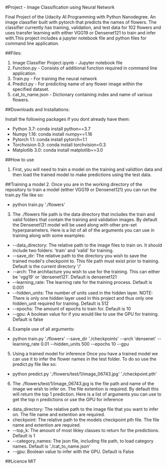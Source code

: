 
#Project - Image Classification using Neural Network

Final Project of the Udacity AI Programming with Python Nanodegree. An image classifier built with pytorch that predicts the names of flowers. The classifier currently has training, validation, and test data for 102 flowers and uses transfer learning with either VGG19 or Densenet121 to train and infer with.This project includes a jupyter notebook file and python files for command line application. 
 
##Files:
1. Image Classifier Project.ipynb - Jupyter notebook file 
2. Function.py - Consists of additional function required in command line application.
3. Train.py - For training the neural network
4. Predict.py - For predicting name of any flower image within the specified dataset.
5. cat_to_name.json - Dictionary containing index and name of various flowers.

##Downloads and Installations:

Install the following packages if you dont already have them:

- Python 3.7: conda install python==3.7
- Numpy 1.16: conda install numpy==1.16
- Pytorch 1.1: conda install pytorch=1.1
- Torchvision 0.3: conda install torchvision=0.3
- Matplotlib 3.0: conda install matplotlib==3.0

##How to use
1. First, you will need to train a model on the training and validtion data and then load the trained model to make predictions using the test data.

##Training a model
2. Once you are in the working directory of the repository to train a model (either VGG19 or Densenet121) you can run the train.py file like so:

- python train.py './flowers'

3. The ./flowers file path is the data directory that includes the train and valid folders that contain the training and validation images. By default the Densenet121 model will be used along with other pre-set hyperparameters. Here is a list of all of the arguments you can use in training along with some examples:

- --data_directory:
The relative path to the image files to train on. It should include two folders: 'train' and 'valid' for training.
- --save_dir:
The relative path to the directory you wish to save the trained model's checkpoint to. This file path must exist prior to training.
Default is the current directory '/'
- --arch:
The architacture you wish to use for the training. This can either be 'vgg19' or 'densenet121'.
Default is densenet121
- --learning_rate:
The learning rate for the training process.
Default is 0.001
- --hidden_units:
The number of units used in the hidden layer. NOTE: There is only one hidden layer used in this project and thus only one hidden_unit required for training.
Default is 512
- --epochs:
The amount of epochs to train for.
Default is 10
- --gpu:
A boolean value for if you would like to use the GPU for training.
Default is false

4. Example use of all arguments:

- python train.py './flowers' --save_dir './checkpoints' --arch 'densenet' --learning_rate 0.01 --hidden_units 500 --epochs 10 --gpu

5. Using a trained model for inference
Once you have a trained model we can use it to infer the flower names in the test folder. To do so use the predict.py file like so:

- python predict.py './flowers/test/1/image_06743.jpg' './checkpoint.pth'

6. The ./flowers/test/1/image_06743.jpg is the file path and name of the image we wish to infer on. The file extention is required. By default this will return the top 1 prediction. Here is a list of arguments you can use to get the top n predictions or use the GPU for inference

- data_directory:
The relative path to the image file that you want to infer on. The file name and extention are required.
- checkpoint:
The relative path to the models checkpoint pth file. The file name and extention are required.
- --top_k:
The amount of most likley classes to return for the predictions.
Default is 1
- --category_names:
The json file, including file path, to load category names.
Default is './cat_to_name.json'
- --gpu:
Boolean value to infer with the GPU.
Default is False

##Licence
MIT
